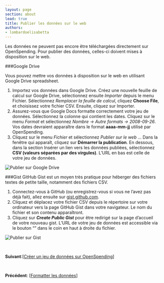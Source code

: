 ```yaml
---
layout: page
section: about
lead: true
title: Publier les données sur le web
authors:
- lombardoelisabetta
---
```

Les données ne peuvent pas encore être téléchargées directement sur OpenSpending. Pour publier des données, celles-ci doivent mises à disposition sur le web.

###Google Drive

Vous pouvez mettre vos données à disposition sur le web en utilisant Google Drive spreadsheet.

1. Importez vos données dans Google Drive. Créez une nouvelle feuille de calcul sur Google Drive, sélectionnez ensuite _Importer_ depuis le menu Fichier. Sélectionnez _Remplacer la feuille de calcul_, cliquez **Choose File**, et choisissez votre fichier CSV. Ensuite, cliquez sur Importer.
2. Assurez-vous que Google Docs formatte correctement votre jeu de données. Sélectionnez la colonne qui contient les dates. Cliquez sur le menu _Format_ et sélectionnez _Nombre -&gt; Autre formats -&gt; 2008-09-26_. Vos dates devraient apparaître dans le format **aaaa-mm-jj** utilisé par OpenSpending.
3. Cliquez sur le menu _Fichier_ et sélectionnez _Publier sur le web_ ... Dans la fenêtre qui apparaît, cliquez sur **Démarrer la publication**. En dessous, dans la section Insérer un lien vers les données publiées, sélectionnez **CSV (valeurs séparées par des virgules)**. L’URL en bas est celle de votre jeu de données.

![Publier sur Google Drive](http://0.0.0.0:8080/wp-content/uploads/2013/08/image_0.png)

###Gist
GitHub Gist est un moyen très pratique pour héberger des fichiers textes de petite taille, notamment des fichiers CSV.

1. Connectez-vous à GitHub (ou enregistrez-vous si vous ne l’avez pas déjà fait), allez ensuite sur [gist.github.com](https://gist.github.com "Gist").
2. Cliquez et déplacez votre fichier CSV depuis le répertoire sur votre ordinateur vers la page GitHub Gist dans votre navigateur. Le nom du fichier et son contenu apparaîtront.
3. Cliquez sur _**Create Public Gist**_ pour être redirigé sur la page d’accueil de votre nouveau gist. L’URL de votre jeu de données est accessible via le bouton “” dans le coin en haut à droite du fichier.

![Publier sur Gist](http://blog.openspending.org/files/2013/08/image_1-e1375888253802.png)

&nbsp;

**Suivant**:[<a href="./creer-un-jeu-de-donnees-sur-openspending/">Créer un jeu de données sur OpenSpending</a>]

&nbsp;

**Précédent**: [<a href="./formatter-les-donnees/">Formatter les données</a>]
